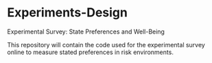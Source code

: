 # Experiments-Design
Experimental Survey: State Preferences and Well-Being

This repository will contain the code used for the experimental survey online to measure stated preferences in risk environments.
